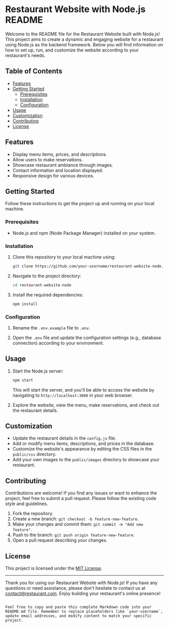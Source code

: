 # Restaurant Website with Node.js README

Welcome to the README file for the Restaurant Website built with Node.js! This project aims to create a dynamic and engaging website for a restaurant using Node.js as the backend framework. Below you will find information on how to set up, run, and customize the website according to your restaurant's needs.

## Table of Contents

- [Features](#features)
- [Getting Started](#getting-started)
  - [Prerequisites](#prerequisites)
  - [Installation](#installation)
  - [Configuration](#configuration)
- [Usage](#usage)
- [Customization](#customization)
- [Contributing](#contributing)
- [License](#license)

## Features

- Display menu items, prices, and descriptions.
- Allow users to make reservations.
- Showcase restaurant ambiance through images.
- Contact information and location displayed.
- Responsive design for various devices.

## Getting Started

Follow these instructions to get the project up and running on your local machine.

### Prerequisites

- Node.js and npm (Node Package Manager) installed on your system.

### Installation

1. Clone this repository to your local machine using:

   ```bash
   git clone https://github.com/your-username/restaurant-website-node.git
   ```

2. Navigate to the project directory:

   ```bash
   cd restaurant-website-node
   ```

3. Install the required dependencies:

   ```bash
   npm install
   ```

### Configuration

1. Rename the `.env.example` file to `.env`.

2. Open the `.env` file and update the configuration settings (e.g., database connection) according to your environment.

## Usage

1. Start the Node.js server:

   ```bash
   npm start
   ```

   This will start the server, and you'll be able to access the website by navigating to `http://localhost:3000` in your web browser.

2. Explore the website, view the menu, make reservations, and check out the restaurant details.

## Customization

- Update the restaurant details in the `config.js` file.
- Add or modify menu items, descriptions, and prices in the database.
- Customize the website's appearance by editing the CSS files in the `public/css` directory.
- Add your own images to the `public/images` directory to showcase your restaurant.

## Contributing

Contributions are welcome! If you find any issues or want to enhance the project, feel free to submit a pull request. Please follow the existing code style and guidelines.

1. Fork the repository.
2. Create a new branch: `git checkout -b feature-new-feature`.
3. Make your changes and commit them: `git commit -m "Add new feature"`.
4. Push to the branch: `git push origin feature-new-feature`.
5. Open a pull request describing your changes.

## License

This project is licensed under the [MIT License](LICENSE).

---

Thank you for using our Restaurant Website with Node.js! If you have any questions or need assistance, please don't hesitate to contact us at [contact@restaurant.com](mailto:contact@restaurant.com). Enjoy building your restaurant's online presence!
```

Feel free to copy and paste this complete Markdown code into your README.md file. Remember to replace placeholders like `your-username`, update email addresses, and modify content to match your specific project.